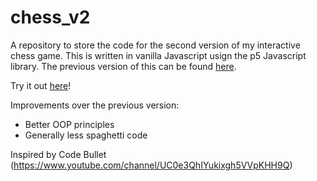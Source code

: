 # chess_v2

A repository to store the code for the second version of my interactive chess game. This is written in vanilla Javascript usign the p5 Javascript library. The previous version of this can be found [here](https://github.com/munjoonteo/chess).

Try it out [here](https://munjoonteo.github.io/chess_v2/)!

Improvements over the previous version:

- Better OOP principles
- Generally less spaghetti code

Inspired by Code Bullet (<https://www.youtube.com/channel/UC0e3QhIYukixgh5VVpKHH9Q>)
